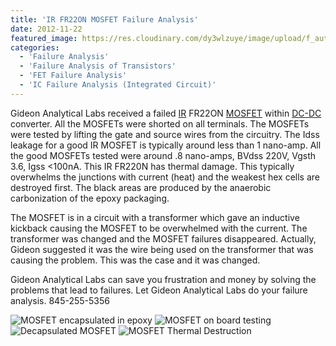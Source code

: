 ```yaml
---
title: 'IR FR22ON MOSFET Failure Analysis'
date: 2012-11-22
featured_image: https://res.cloudinary.com/dy3wlzuye/image/upload/f_auto,c_scale,w_250/v1/GideonLabs/mosfet-1.jpg
categories:
  - 'Failure Analysis'
  - 'Failure Analysis of Transistors'
  - 'FET Failure Analysis'
  - 'IC Failure Analysis (Integrated Circuit)'
---
```


Gideon Analytical Labs received a failed [IR](http://www.irf.com/indexnsw.html) FR22ON [MOSFET](http://en.wikipedia.org/wiki/MOSFET) within [DC-DC](http://en.wikipedia.org/wiki/Dc-dc_converter) converter. All the MOSFETs were shorted on all terminals. The MOSFETs were tested by lifting the gate and source wires from the circuitry. The Idss leakage for a good IR MOSFET is typically around less than 1 nano-amp. All the good MOSFETs tested were around .8 nano-amps, BVdss 220V, Vgsth 3.6, Igss <100nA. This IR FR220N has thermal damage. This typically overwhelms the junctions with current (heat) and the weakest hex cells are destroyed first. The black areas are produced by the anaerobic carbonization of the epoxy packaging.

The MOSFET is in a circuit with a transformer which gave an inductive kickback causing the MOSFET to be overwhelmed with the current. The transformer was changed and the MOSFET failures disappeared. Actually, Gideon suggested it was the wire being used on the transformer that was causing the problem. This was the case and it was changed.

Gideon Analytical Labs can save you frustration and money by solving the problems that lead to failures. Let Gideon Analytical Labs do your failure analysis. 845-255-5356

![MOSFET encapsulated in epoxy](https://res.cloudinary.com/dy3wlzuye/image/upload/f_auto,c_scale,w_300/GideonLabs/mosfet-1.jpg 'MOSFET encapsulated in epoxy')
![MOSFET on board testing](https://res.cloudinary.com/dy3wlzuye/image/upload/f_auto,c_scale,w_300/GideonLabs/mosfet-2.jpg 'MOSFET on board testing')
![Decapsulated MOSFET](https://res.cloudinary.com/dy3wlzuye/image/upload/f_auto,c_scale,w_300/GideonLabs/mosfet-3.jpg 'Decapsulated MOSFET ')
![MOSFET Thermal Destruction](https://res.cloudinary.com/dy3wlzuye/image/upload/f_auto,c_scale,w_300/GideonLabs/mosfet-4.jpg 'MOSFET Thermal Destruction')
